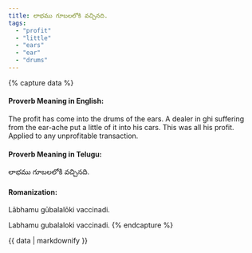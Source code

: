 ```yaml
---
title: లాభము గూబలలోకి వచ్చినది.
tags:
  - "profit"
  - "little"
  - "ears"
  - "ear"
  - "drums"
---
```


{% capture data %}
#### Proverb Meaning in English:
The profit has come into the drums of the ears.
A dealer in ghi suffering from the ear-ache put a little of it into his cars. This was all his profit.
Applied to any unprofitable transaction.

#### Proverb Meaning in Telugu:
లాభము గూబలలోకి వచ్చినది.

#### Romanization:
Lābhamu gūbalalōki vaccinadi.

Labhamu gubalaloki vaccinadi.
{% endcapture %}

{{ data | markdownify }}

